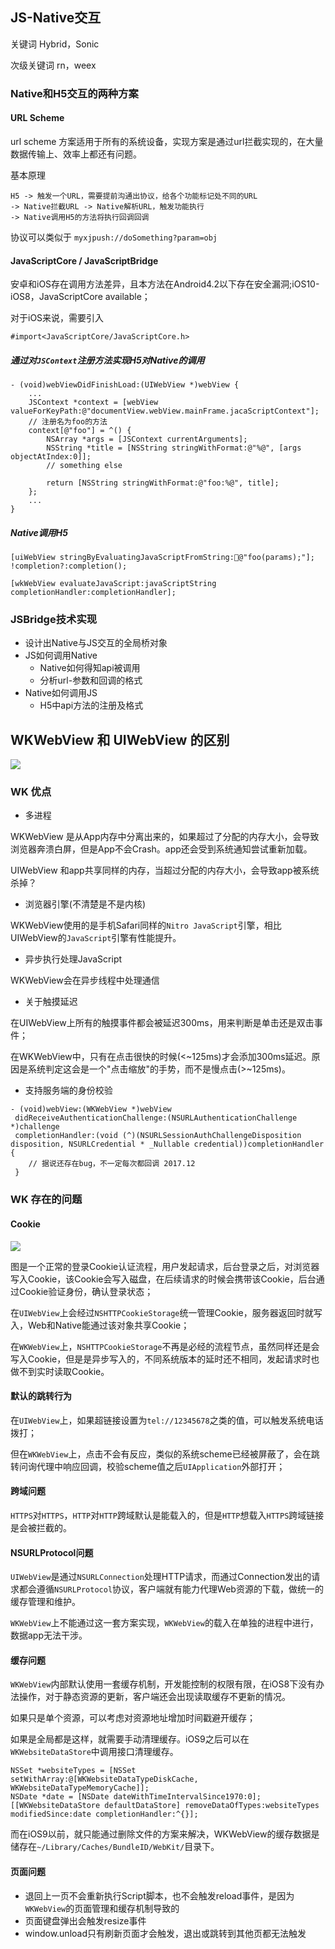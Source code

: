 ## JS-Native交互

关键词 Hybrid，Sonic

次级关键词 rn，weex

### Native和H5交互的两种方案

#### URL Scheme

url scheme 方案适用于所有的系统设备，实现方案是通过url拦截实现的，在大量数据传输上、效率上都还有问题。

基本原理

```
H5 -> 触发一个URL，需要提前沟通出协议，给各个功能标记处不同的URL
-> Native拦截URL -> Native解析URL，触发功能执行 
-> Native调用H5的方法将执行回调回调
```

协议可以类似于 `myxjpush://doSomething?param=obj`

#### JavaScriptCore / JavaScriptBridge

安卓和iOS存在调用方法差异，且本方法在Android4.2以下存在安全漏洞;iOS10-iOS8，JavaScriptCore available；

对于iOS来说，需要引入

`#import<JavaScriptCore/JavaScriptCore.h>`

##### 通过对`JSContext`注册方法实现H5对Native的调用

```
- (void)webViewDidFinishLoad:(UIWebView *)webView {
	...
	JSContext *context = [webView valueForKeyPath:@"documentView.webView.mainFrame.jacaScriptContext"];
	// 注册名为foo的方法
	context[@"foo"] = ^() {
		NSArray *args = [JSContext currentArguments];
		NSString *title = [NSString stringWithFormat:@"%@", [args objectAtIndex:0]];
		// something else
		
		return [NSString stringWithFormat:@"foo:%@", title];
	};
	...
}
```

##### Native调用H5

```
[uiWebView stringByEvaluatingJavaScriptFromString:@"foo(params);"];
!completion?:completion();

[wkWebView evaluateJavaScript:javaScriptString completionHandler:completionHandler];
```

### JSBridge技术实现

* 设计出Native与JS交互的全局桥对象
* JS如何调用Native
	* Native如何得知api被调用
	* 分析url-参数和回调的格式
* Native如何调用JS
	* H5中api方法的注册及格式

## WKWebView 和 UIWebView 的区别

![](https://tva1.sinaimg.cn/large/006tNbRwgy1ga3cj9tazmj30hs0gz0u9.jpg)

### WK 优点

* 多进程

WKWebView 是从App内存中分离出来的，如果超过了分配的内存大小，会导致浏览器奔溃白屏，但是App不会Crash。app还会受到系统通知尝试重新加载。

UIWebView 和app共享同样的内存，当超过分配的内存大小，会导致app被系统杀掉？

* 浏览器引擎(不清楚是不是内核)

WKWebView使用的是手机Safari同样的`Nitro JavaScript`引擎，相比UIWebView的`JavaScript`引擎有性能提升。

* 异步执行处理JavaScript

WKWebView会在异步线程中处理通信

* 关于触摸延迟

在UIWebView上所有的触摸事件都会被延迟300ms，用来判断是单击还是双击事件；

在WKWebView中，只有在点击很快的时候(<~125ms)才会添加300ms延迟。原因是系统判定这会是一个"点击缩放"的手势，而不是慢点击(>~125ms)。

* 支持服务端的身份校验

```
- (void)webView:(WKWebView *)webView
 didReceiveAuthenticationChallenge:(NSURLAuthenticationChallenge *)challenge 
 completionHandler:(void (^)(NSURLSessionAuthChallengeDisposition disposition, NSURLCredential * _Nullable credential))completionHandler { 
 	// 据说还存在bug，不一定每次都回调 2017.12
 }
```

### WK 存在的问题

#### Cookie

![](https://tva1.sinaimg.cn/large/006tNbRwgy1ga3cl4shqsj30hs0fjt99.jpg)

图是一个正常的登录Cookie认证流程，用户发起请求，后台登录之后，对浏览器写入Cookie，该Cookie会写入磁盘，在后续请求的时候会携带该Cookie，后台通过Cookie验证身份，确认登录状态；

在`UIWebView`上会经过`NSHTTPCookieStorage`统一管理Cookie，服务器返回时就写入，Web和Native能通过该对象共享Cookie；

在`WKWebView`上，`NSHTTPCookieStorage`不再是必经的流程节点，虽然同样还是会写入Cookie，但是是异步写入的，不同系统版本的延时还不相同，发起请求时也做不到实时读取Cookie。

#### 默认的跳转行为

在`UIWebView`上，如果超链接设置为`tel://12345678`之类的值，可以触发系统电话拨打；

但在`WKWebView`上，点击不会有反应，类似的系统scheme已经被屏蔽了，会在跳转问询代理中响应回调，校验scheme值之后`UIApplication`外部打开；

#### 跨域问题

`HTTPS`对`HTTPS`，`HTTP`对`HTTP`跨域默认是能载入的，但是`HTTP`想载入`HTTPS`跨域链接是会被拦截的。

#### NSURLProtocol问题

`UIWebView`是通过`NSURLConnection`处理HTTP请求，而通过Connection发出的请求都会遵循`NSURLProtocol`协议，客户端就有能力代理Web资源的下载，做统一的缓存管理和维护。

`WKWebView`上不能通过这一套方案实现，`WKWebView`的载入在单独的进程中进行，数据app无法干涉。

#### 缓存问题

`WKWebView`内部默认使用一套缓存机制，开发能控制的权限有限，在iOS8下没有办法操作，对于静态资源的更新，客户端还会出现读取缓存不更新的情况。

如果只是单个资源，可以考虑对资源地址增加时间戳避开缓存；

如果是全局都是这样，就需要手动清理缓存。iOS9之后可以在`WKWebsiteDataStore`中调用接口清理缓存。

```
NSSet *websiteTypes = [NSSet setWithArray:@[WKWebsiteDataTypeDiskCache, WKWebsiteDataTypeMemoryCache]];
NSDate *date = [NSDate dateWithTimeIntervalSince1970:0];
[[WKWebsiteDataStore defaultDataStore] removeDataOfTypes:websiteTypes modifiedSince:date completionHandler:^{}];
```

而在iOS9以前，就只能通过删除文件的方案来解决，WKWebView的缓存数据是储存在`~/Library/Caches/BundleID/WebKit/`目录下。

#### 页面问题

* 退回上一页不会重新执行Script脚本，也不会触发reload事件，是因为`WKWebView`的页面管理和缓存机制导致的
* 页面键盘弹出会触发resize事件
* window.unload只有刷新页面才会触发，退出或跳转到其他页都无法触发